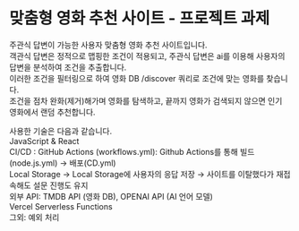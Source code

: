 # 맞춤형 영화 추천 사이트 - 프로젝트 과제

주관식 답변이 가능한 사용자 맞춤형 영화 추천 사이트입니다.  
객관식 답변은 정적으로 맵핑한 조건이 적용되고, 주관식 답변은 ai를 이용해 사용자의 답변을 분석하여 조건을 추출합니다.  
이러한 조건을 필터링으로 하여 영화 DB /discover 쿼리로 조건에 맞는 영화를 찾습니다.  
조건을 점차 완화(제거)해가며 영화를 탐색하고, 끝까지 영화가 검색되지 않으면 인기 영화에서 랜덤 추천합니다.  

사용한 기술은 다음과 같습니다.  
JavaScript & React  
CI/CD : GitHub Actions (workflows.yml): Github Actions를 통해 빌드(node.js.yml) → 배포(CD.yml)  
Local Storage → Local Storage에 사용자의 응답 저장 → 사이트를 이탈했다가 재접속해도 설문 진행도 유지  
외부 API: TMDB API (영화 DB), OPENAI API (AI 언어 모델)  
Vercel Serverless Functions  
그외: 예외 처리  

